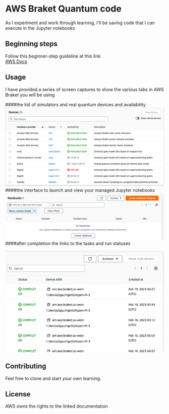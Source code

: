 # AWS Braket Quantum code

As I experiment and work through learning, I'll be saving code that I can execute in the Jupyter notebooks

## Beginning steps

Follow this beginner-step guideline at this link  
[AWS Docs](https://docs.aws.amazon.com/braket/latest/developerguide/braket-get-started-run-circuit.html)

## Usage

I have provided a series of screen captures to show the various tabs in AWS Braket you will be using  

####the list of simulators and real quantum devices and availability  
![Screenshot](img/devices.png)  
####the interface to launch and view your managed Jupyter notebooks  
![Screenshot](img/notebook.png)  
####after completion the links to the tasks and run statuses  

![Screenshot](img/tasks.png)

## Contributing

Feel free to clone and start your own learning.

## License
AWS owns the rights to the linked documentation
